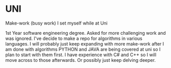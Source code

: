 # UNI
Make-work (busy work) I set myself while at Uni






1st Year software engineering degree. Asked for more challenging work and was ignored.
I've decide to make a repo for algorithms in various languages.
I will probably just keep expanding with more make-work after I am done with algorithms
PYTHON and JAVA are being covered at uni so I plan to start with them first.
I have experience with C# and C++ so I will move across to those afterwards.
Or possibly just keep delving deeper.


